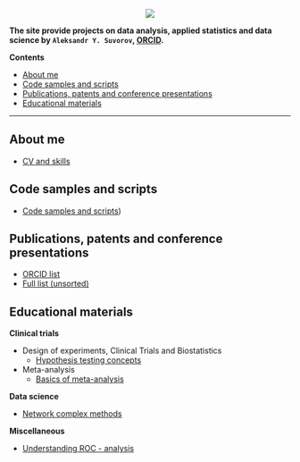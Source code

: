 
<p align="center">
  <img src="https://aysuvorov.github.io/docs/promotion/main_logo.png" />
</p>


**The site provide projects on data analysis, applied statistics and data science by  `Aleksandr Y. Suvorov`, [ORCID](https://orcid.org/0000-0002-2224-0019).**

**Contents**

- [About me](#about-me)
- [Code samples and scripts](#code-samples-and-scripts)
- [Publications, patents and conference presentations](#publications-patents-and-conference-presentations)
- [Educational materials](#educational-materials)

---

## About me

- [CV and skills](./docs/promotion/cv/cv_raw.html)

## Code samples and scripts

- [Code samples and scripts](https://github.com/aysuvorov/medstats))

## Publications, patents and conference presentations

- [ORCID list](https://orcid.org/0000-0002-2224-0019)
- [Full list (unsorted)](./docs/promotion/cv/pub_list_total.md)

## Educational materials

**Clinical trials**

- Design of experiments, Clinical Trials and Biostatistics
  - [Hypothesis testing concepts](./docs/pages/doe/hyp_test/index.md)
- Meta-analysis
  - [Basics of meta-analysis](./docs/pages/meta/index.md)

**Data science**

- [Network complex methods](./docs/pages/networks/paren_syn_corr_guide/index.md)

**Miscellaneous**

- [Understanding ROC - analysis](./docs/pages/misc/roc_anal/index.md)

